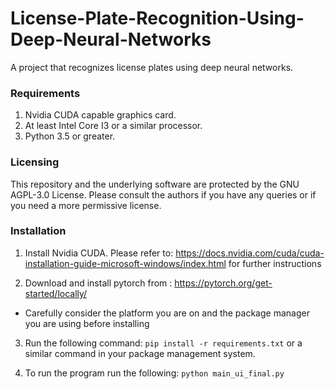 # License-Plate-Recognition-Using-Deep-Neural-Networks

A project that recognizes license plates using deep neural networks.

### Requirements

1) Nvidia CUDA capable graphics card.
2) At least Intel Core I3 or a similar processor.
3) Python 3.5 or greater.

### Licensing

This repository and the underlying software are protected by the GNU AGPL-3.0 License. Please consult the authors if you have any queries or if you need a more permissive license.

### Installation

1) Install Nvidia CUDA. Please refer to: https://docs.nvidia.com/cuda/cuda-installation-guide-microsoft-windows/index.html for further instructions

2) Download and install pytorch from : https://pytorch.org/get-started/locally/
  * Carefully consider the platform you are on and the package manager you are using before installing

3) Run the following command:
    `pip install -r requirements.txt`
    or a similar command in your package management system.

4) To run the program run the following:
  `python main_ui_final.py`


